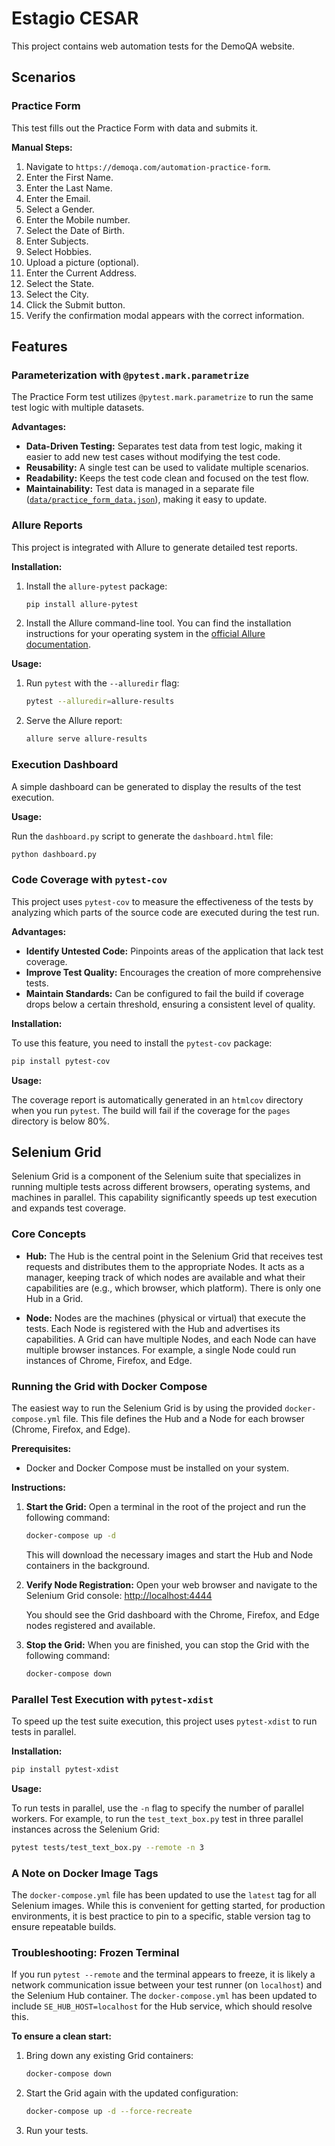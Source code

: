 # Estagio CESAR

This project contains web automation tests for the DemoQA website.

## Scenarios

### Practice Form

This test fills out the Practice Form with data and submits it.

**Manual Steps:**

1.  Navigate to `https://demoqa.com/automation-practice-form`.
2.  Enter the First Name.
3.  Enter the Last Name.
4.  Enter the Email.
5.  Select a Gender.
6.  Enter the Mobile number.
7.  Select the Date of Birth.
8.  Enter Subjects.
9.  Select Hobbies.
10. Upload a picture (optional).
11. Enter the Current Address.
12. Select the State.
13. Select the City.
14. Click the Submit button.
15. Verify the confirmation modal appears with the correct information.

## Features

### Parameterization with `@pytest.mark.parametrize`

The Practice Form test utilizes `@pytest.mark.parametrize` to run the same test logic with multiple datasets.

**Advantages:**

*   **Data-Driven Testing:** Separates test data from test logic, making it easier to add new test cases without modifying the test code.
*   **Reusability:** A single test can be used to validate multiple scenarios.
*   **Readability:** Keeps the test code clean and focused on the test flow.
*   **Maintainability:** Test data is managed in a separate file ([`data/practice_form_data.json`](data/practice_form_data.json)), making it easy to update.



### Allure Reports

This project is integrated with Allure to generate detailed test reports.

**Installation:**

1.  Install the `allure-pytest` package:

    ```bash
    pip install allure-pytest
    ```

2.  Install the Allure command-line tool. You can find the installation instructions for your operating system in the [official Allure documentation](https://docs.qameta.io/allure/#_installing_a_commandline).

**Usage:**

1.  Run `pytest` with the `--alluredir` flag:

    ```bash
    pytest --alluredir=allure-results
    ```

2.  Serve the Allure report:

    ```bash
    allure serve allure-results
    ```


### Execution Dashboard

A simple dashboard can be generated to display the results of the test execution.

**Usage:**

Run the `dashboard.py` script to generate the `dashboard.html` file:

```bash
python dashboard.py
```

### Code Coverage with `pytest-cov`

This project uses `pytest-cov` to measure the effectiveness of the tests by analyzing which parts of the source code are executed during the test run.

**Advantages:**

*   **Identify Untested Code:** Pinpoints areas of the application that lack test coverage.
*   **Improve Test Quality:** Encourages the creation of more comprehensive tests.
*   **Maintain Standards:** Can be configured to fail the build if coverage drops below a certain threshold, ensuring a consistent level of quality.

**Installation:**

To use this feature, you need to install the `pytest-cov` package:

```bash
pip install pytest-cov
```

**Usage:**

The coverage report is automatically generated in an `htmlcov` directory when you run `pytest`. The build will fail if the coverage for the `pages` directory is below 80%.


## Selenium Grid

Selenium Grid is a component of the Selenium suite that specializes in running multiple tests across different browsers, operating systems, and machines in parallel. This capability significantly speeds up test execution and expands test coverage.

### Core Concepts

*   **Hub:** The Hub is the central point in the Selenium Grid that receives test requests and distributes them to the appropriate Nodes. It acts as a manager, keeping track of which nodes are available and what their capabilities are (e.g., which browser, which platform). There is only one Hub in a Grid.

*   **Node:** Nodes are the machines (physical or virtual) that execute the tests. Each Node is registered with the Hub and advertises its capabilities. A Grid can have multiple Nodes, and each Node can have multiple browser instances. For example, a single Node could run instances of Chrome, Firefox, and Edge.


### Running the Grid with Docker Compose

The easiest way to run the Selenium Grid is by using the provided `docker-compose.yml` file. This file defines the Hub and a Node for each browser (Chrome, Firefox, and Edge).

**Prerequisites:**

*   Docker and Docker Compose must be installed on your system.

**Instructions:**

1.  **Start the Grid:**
    Open a terminal in the root of the project and run the following command:
    ```bash
    docker-compose up -d
    ```
    This will download the necessary images and start the Hub and Node containers in the background.

2.  **Verify Node Registration:**
    Open your web browser and navigate to the Selenium Grid console:
    [http://localhost:4444](http://localhost:4444)

    You should see the Grid dashboard with the Chrome, Firefox, and Edge nodes registered and available.

3.  **Stop the Grid:**
    When you are finished, you can stop the Grid with the following command:
    ```bash
    docker-compose down
    ```


### Parallel Test Execution with `pytest-xdist`

To speed up the test suite execution, this project uses `pytest-xdist` to run tests in parallel.

**Installation:**

```bash
pip install pytest-xdist
```

**Usage:**

To run tests in parallel, use the `-n` flag to specify the number of parallel workers. For example, to run the `test_text_box.py` test in three parallel instances across the Selenium Grid:

```bash
pytest tests/test_text_box.py --remote -n 3
```


### A Note on Docker Image Tags

The `docker-compose.yml` file has been updated to use the `latest` tag for all Selenium images. While this is convenient for getting started, for production environments, it is best practice to pin to a specific, stable version tag to ensure repeatable builds.


### Troubleshooting: Frozen Terminal

If you run `pytest --remote` and the terminal appears to freeze, it is likely a network communication issue between your test runner (on `localhost`) and the Selenium Hub container. The `docker-compose.yml` has been updated to include `SE_HUB_HOST=localhost` for the Hub service, which should resolve this.

**To ensure a clean start:**

1.  Bring down any existing Grid containers:
    ```bash
    docker-compose down
    ```
2.  Start the Grid again with the updated configuration:
    ```bash
    docker-compose up -d --force-recreate
    ```
3.  Run your tests.
